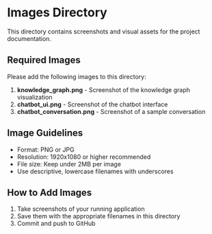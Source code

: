 # Images Directory

This directory contains screenshots and visual assets for the project documentation.

## Required Images

Please add the following images to this directory:

1. **knowledge_graph.png** - Screenshot of the knowledge graph visualization
2. **chatbot_ui.png** - Screenshot of the chatbot interface  
3. **chatbot_conversation.png** - Screenshot of a sample conversation

## Image Guidelines

- Format: PNG or JPG
- Resolution: 1920x1080 or higher recommended
- File size: Keep under 2MB per image
- Use descriptive, lowercase filenames with underscores

## How to Add Images

1. Take screenshots of your running application
2. Save them with the appropriate filenames in this directory
3. Commit and push to GitHub
